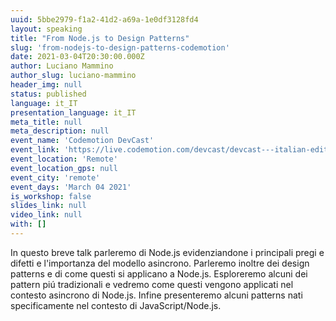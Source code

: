 ```yaml
---
uuid: 5bbe2979-f1a2-41d2-a69a-1e0df3128fd4
layout: speaking
title: "From Node.js to Design Patterns"
slug: 'from-nodejs-to-design-patterns-codemotion'
date: 2021-03-04T20:30:00.000Z
author: Luciano Mammino
author_slug: luciano-mammino
header_img: null
status: published
language: it_IT
presentation_language: it_IT
meta_title: null
meta_description: null
event_name: 'Codemotion DevCast'
event_link: 'https://live.codemotion.com/devcast/devcast---italian-edition-04032021'
event_location: 'Remote'
event_location_gps: null
event_city: 'remote'
event_days: 'March 04 2021'
is_workshop: false
slides_link: null
video_link: null
with: []
---
```


In questo breve talk parleremo di Node.js evidenziandone i principali pregi e difetti e l'importanza del modello asincrono. Parleremo inoltre dei design patterns e di come questi si applicano a Node.js. Esploreremo alcuni dei pattern piú tradizionali e vedremo come questi vengono applicati nel contesto asincrono di Node.js. Infine presenteremo alcuni patterns nati specificamente nel contesto di JavaScript/Node.js.